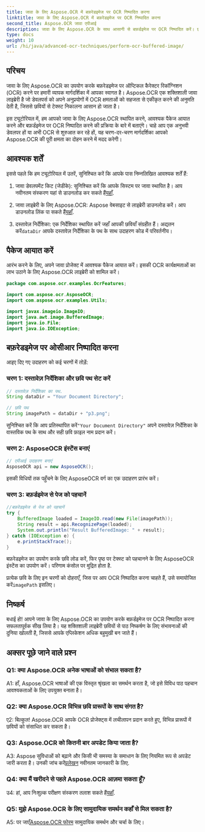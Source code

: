 ```yaml
---
title: जावा के लिए Aspose.OCR में बफ़रेडइमेज पर OCR निष्पादित करना
linktitle: जावा के लिए Aspose.OCR में बफ़रेडइमेज पर OCR निष्पादित करना
second_title: Aspose.OCR जावा एपीआई
description: जावा के लिए Aspose.OCR के साथ आसानी से बफ़र्डइमेज पर OCR निष्पादित करें। छवियों से पाठ को निर्बाध रूप से निकालें। बहुमुखी पाठ पहचान अनुभव के लिए अभी डाउनलोड करें।
type: docs
weight: 10
url: /hi/java/advanced-ocr-techniques/perform-ocr-buffered-image/
---
```

## परिचय

जावा के लिए Aspose.OCR का उपयोग करके बफ़रेडइमेज पर ऑप्टिकल कैरेक्टर रिकॉग्निशन (OCR) करने पर हमारी व्यापक मार्गदर्शिका में आपका स्वागत है। Aspose.OCR एक शक्तिशाली जावा लाइब्रेरी है जो डेवलपर्स को अपने अनुप्रयोगों में OCR क्षमताओं को सहजता से एकीकृत करने की अनुमति देती है, जिससे छवियों से टेक्स्ट निकालना आसान हो जाता है।

इस ट्यूटोरियल में, हम आपको जावा के लिए Aspose.OCR स्थापित करने, आवश्यक पैकेज आयात करने और बफ़र्डइमेज पर OCR निष्पादित करने की प्रक्रिया के बारे में बताएंगे। चाहे आप एक अनुभवी डेवलपर हों या अभी OCR से शुरुआत कर रहे हों, यह चरण-दर-चरण मार्गदर्शिका आपको Aspose.OCR की पूरी क्षमता का दोहन करने में मदद करेगी।

## आवश्यक शर्तें

इससे पहले कि हम ट्यूटोरियल में उतरें, सुनिश्चित करें कि आपके पास निम्नलिखित आवश्यक शर्तें हैं:

1.  जावा डेवलपमेंट किट (जेडीके): सुनिश्चित करें कि आपके सिस्टम पर जावा स्थापित है। आप नवीनतम संस्करण यहां से डाउनलोड कर सकते हैं[यहाँ](https://www.oracle.com/java/technologies/javase-downloads.html).

2.  जावा लाइब्रेरी के लिए Aspose.OCR: Aspose वेबसाइट से लाइब्रेरी डाउनलोड करें। आप डाउनलोड लिंक पा सकते हैं[यहाँ](https://releases.aspose.com/ocr/java/).

3.  दस्तावेज़ निर्देशिका: एक निर्देशिका स्थापित करें जहाँ आपकी छवियाँ संग्रहीत हैं। अद्यतन करें`dataDir` आपके दस्तावेज़ निर्देशिका के पथ के साथ उदाहरण कोड में परिवर्तनीय।

## पैकेज आयात करें

आरंभ करने के लिए, अपने जावा प्रोजेक्ट में आवश्यक पैकेज आयात करें। इसकी OCR कार्यक्षमताओं का लाभ उठाने के लिए Aspose.OCR लाइब्रेरी को शामिल करें।

```java
package com.aspose.ocr.examples.OcrFeatures;

import com.aspose.ocr.AsposeOCR;
import com.aspose.ocr.examples.Utils;

import javax.imageio.ImageIO;
import java.awt.image.BufferedImage;
import java.io.File;
import java.io.IOException;
```

## बफ़रेडइमेज पर ओसीआर निष्पादित करना

आइए दिए गए उदाहरण को कई चरणों में तोड़ें:

### चरण 1: दस्तावेज़ निर्देशिका और छवि पथ सेट करें

```java
// दस्तावेज़ निर्देशिका का पथ.
String dataDir = "Your Document Directory";

// छवि पथ
String imagePath = dataDir + "p3.png";
```

 सुनिश्चित करें कि आप प्रतिस्थापित करें`"Your Document Directory"` अपने दस्तावेज़ निर्देशिका के वास्तविक पथ के साथ और सही छवि फ़ाइल नाम प्रदान करें।

### चरण 2: AsposeOCR इंस्टेंस बनाएं

```java
// एपीआई उदाहरण बनाएं
AsposeOCR api = new AsposeOCR();
```

इसकी विधियों तक पहुँचने के लिए AsposeOCR वर्ग का एक उदाहरण प्रारंभ करें।

### चरण 3: बफ़र्डइमेज से पेज को पहचानें

```java
//बफ़रेडइमेज से पेज को पहचानें
try {
    BufferedImage loaded = ImageIO.read(new File(imagePath));
    String result = api.RecognizePage(loaded);
    System.out.println("Result BufferedImage: " + result);
} catch (IOException e) {
    e.printStackTrace();
}
```

बफ़रेडइमेज का उपयोग करके छवि लोड करें, फिर पृष्ठ पर टेक्स्ट को पहचानने के लिए AsposeOCR इंस्टेंस का उपयोग करें। परिणाम कंसोल पर मुद्रित होता है.

 प्रत्येक छवि के लिए इन चरणों को दोहराएँ, जिस पर आप OCR निष्पादित करना चाहते हैं, उसे समायोजित करें`imagePath` इसलिए।

## निष्कर्ष

बधाई हो! आपने जावा के लिए Aspose.OCR का उपयोग करके बफ़र्डइमेज पर OCR निष्पादित करना सफलतापूर्वक सीख लिया है। यह शक्तिशाली लाइब्रेरी छवियों से पाठ निष्कर्षण के लिए संभावनाओं की दुनिया खोलती है, जिससे आपके एप्लिकेशन अधिक बहुमुखी बन जाते हैं।

## अक्सर पूछे जाने वाले प्रश्न

### Q1: क्या Aspose.OCR अनेक भाषाओं को संभाल सकता है?

A1: हाँ, Aspose.OCR भाषाओं की एक विस्तृत श्रृंखला का समर्थन करता है, जो इसे विविध पाठ पहचान आवश्यकताओं के लिए उपयुक्त बनाता है।

### Q2: क्या Aspose.OCR विभिन्न छवि प्रारूपों के साथ संगत है?

ए2: बिल्कुल! Aspose.OCR आपके OCR प्रोजेक्ट्स में लचीलापन प्रदान करते हुए, विभिन्न प्रारूपों में छवियों को संसाधित कर सकता है।

### Q3: Aspose.OCR को कितनी बार अपडेट किया जाता है?

A3: Aspose सुविधाओं को बढ़ाने और किसी भी समस्या के समाधान के लिए नियमित रूप से अपडेट जारी करता है। उनकी जांच करें[प्रलेखन](https://reference.aspose.com/ocr/java/) नवीनतम जानकारी के लिए.

### Q4: क्या मैं खरीदने से पहले Aspose.OCR आज़मा सकता हूँ?

 उ4: हां, आप निःशुल्क परीक्षण संस्करण तलाश सकते हैं[यहाँ](https://releases.aspose.com/).

### Q5: मुझे Aspose.OCR के लिए सामुदायिक समर्थन कहाँ से मिल सकता है?

 A5: पर जाएँ[Aspose.OCR फोरम](https://forum.aspose.com/c/ocr/16) सामुदायिक समर्थन और चर्चा के लिए।